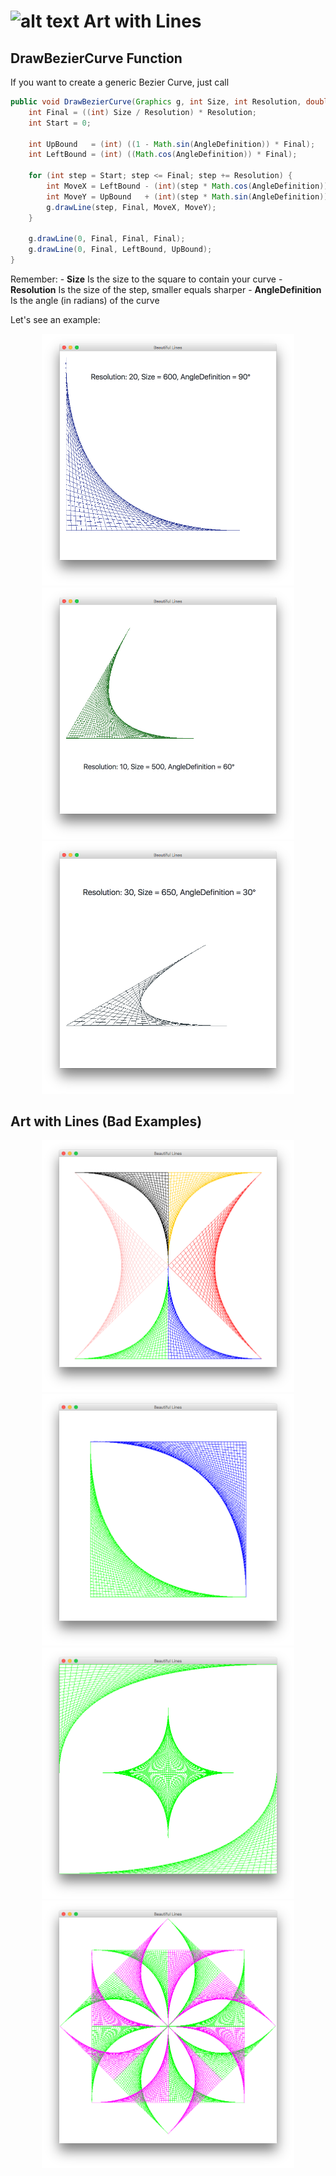 # ![alt text](https://secure.gravatar.com/blavatar/4560c02ab420ca3cefc52ab44e8aefc1?s=32) Art with Lines




## DrawBezierCurve Function

If you want to create a generic Bezier Curve, just call
```java
public void DrawBezierCurve(Graphics g, int Size, int Resolution, double AngleDefinition) {
    int Final = ((int) Size / Resolution) * Resolution;
    int Start = 0;

    int UpBound   = (int) ((1 - Math.sin(AngleDefinition)) * Final);
    int LeftBound = (int) ((Math.cos(AngleDefinition)) * Final);

    for (int step = Start; step <= Final; step += Resolution) {
        int MoveX = LeftBound - (int)(step * Math.cos(AngleDefinition));
        int MoveY = UpBound   + (int)(step * Math.sin(AngleDefinition));
        g.drawLine(step, Final, MoveX, MoveY);
    }

    g.drawLine(0, Final, Final, Final);
    g.drawLine(0, Final, LeftBound, UpBound);
}
``` 

Remember:
	- **Size** Is the size to the square to contain your curve
	- **Resolution** Is the size of the step, smaller equals sharper
	- **AngleDefinition** Is the angle (in radians) of the curve

Let's see an example:
<center>	
	<img src="Graphics/BezierCurveExample01.png" width="80%" height="50%">
</center>

<center>	
	<img src="Graphics/BezierCurveExample02.png" width="80%" height="50%">
</center>

<center>	
	<img src="Graphics/BezierCurveExample03.png" width="80%" height="50%">
</center>


## Art with Lines (Bad Examples)
<center>	
	<img src="Graphics/Art1.png" width="80%" height="50%">
	<img src="Graphics/Art2.png" width="80%" height="50%">
	<img src="Graphics/Art3.png" width="80%" height="50%">
	<img src="Graphics/Art4.png" width="80%" height="50%">
</center>

